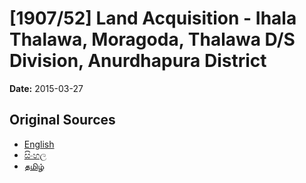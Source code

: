 # [1907/52] Land Acquisition - Ihala Thalawa, Moragoda, Thalawa D/S Division, Anurdhapura District

**Date:** 2015-03-27

## Original Sources

- [English](https://documents.gov.lk/view/extra-gazettes/2015/3/1907-52_E.pdf)
- [සිංහල](https://documents.gov.lk/view/extra-gazettes/2015/3/1907-52_S.pdf)
- [தமிழ்](https://documents.gov.lk/view/extra-gazettes/2015/3/1907-52_T.pdf)
